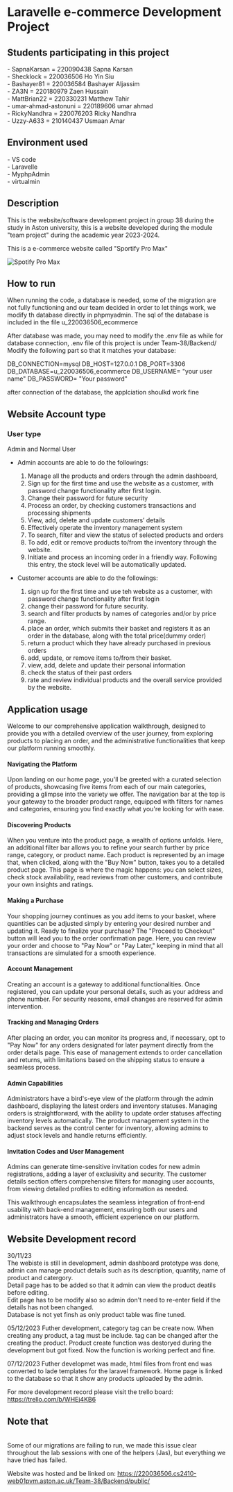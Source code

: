 <h1>Laravelle e-commerce Development Project</h1>

<h2>Students participating in this project</h2>
- SapnaKarsan = 220090438 Sapna Karsan<br>
- Shecklock = 220036506 Ho Yin Siu<br>
- Bashayer81 = 220036584 Bashayer Aljassim<br>
- ZA3N = 220180979 Zaen Hussain<br>
- MattBrian22 = 220330231 Matthew Tahir<br>
- umar-ahmad-astonuni = 220189606 umar ahmad<br>
- RickyNandhra = 220076203 Ricky Nandhra<br>
- Uzzy-A633 = 210140437 Usmaan Amar<br>

<h2>Environment used</h2>
- VS code<br>
- Laravelle<br>
- MyphpAdmin<br>
- virtualmin<br>

<h2>Description</h2>
This is the website/software development project in group 38 during the study in Aston university, this is a website developed during the module "team project" during the academic year 2023-2024.

This is a e-commerce website called "Sportify Pro Max"

![Spotify Pro Max](https://github.com/Shecklock/Team-38/assets/148438898/91812326-5bae-4a0f-841c-2fe11010bf7b)

<h2>How to run</h2>
 When running the code, a database is needed, some of the migration are not fully functioning and our team decided in order to let things work, we modify th database directly in phpmyadmin. The sql of the database is included in the file u_220036506_ecommerce

 After database was made, you may need to modify the .env file as while for database connection, .env file of this project is under Team-38/Backend/
 Modify the following part so that it matches your database:

DB_CONNECTION=mysql
DB_HOST=127.0.0.1
DB_PORT=3306
DB_DATABASE=u_220036506_ecommerce
DB_USERNAME= "your user name"
DB_PASSWORD= "Your password"

after connection of the database, the applciation shoulkd work fine

<h2>Website Account type</h2>

<h3>User type</h3>
Admin and Normal User

- Admin accounts are able to do the followings:
  1. Manage all the products and orders through the admin dashboard,
  2. Sign up for the first time and use the website as a customer, with password change functionality after first login.
  3. Change their password for future security
  4. Process an order, by checking customers transactions and processing shipments
  5. View, add, delete and update customers’ details
  6. Effectively operate the inventory management system
  7. To search, filter and view the status of selected products and orders
  8. To add, edit or remove products to/from the inventory through the website.
  9. Initiate and process an incoming order in a friendly way. Following this entry, the stock level will be automatically updated.
      
- Customer accounts are able to do the followings:
  1. sign up for the first time and use teh website as a customer, with password change functionality after first login
  2. change their password for future security.
  3. search and filter products by names of categories and/or by price range.
  4. place an order, which submits their basket and registers it as an order in the database, along with the total price(dummy order)
  5. return a product which they have already purchased in previous orders
  6. add, update, or remove items to/from their basket.
  7. view, add, delete and update their personal information
  8. check the status of their past orders
  9. rate and review individual products and the overall service provided by the website.
 
<h2>Application usage</h2>

Welcome to our comprehensive application walkthrough, designed to provide you with a detailed overview of the user journey, from exploring products to placing an order, and the administrative functionalities that keep our platform running smoothly.

<h4>Navigating the Platform</h4>
Upon landing on our home page, you'll be greeted with a curated selection of products, showcasing five items from each of our main categories, providing a glimpse into the variety we offer. The navigation bar at the top is your gateway to the broader product range, equipped with filters for names and categories, ensuring you find exactly what you're looking for with ease.

<h4>Discovering Products</h4>
When you venture into the product page, a wealth of options unfolds. Here, an additional filter bar allows you to refine your search further by price range, category, or product name. Each product is represented by an image that, when clicked, along with the "Buy Now" button, takes you to a detailed product page. This page is where the magic happens: you can select sizes, check stock availability, read reviews from other customers, and contribute your own insights and ratings.

<h4>Making a Purchase</h4>
Your shopping journey continues as you add items to your basket, where quantities can be adjusted simply by entering your desired number and updating it. Ready to finalize your purchase? The "Proceed to Checkout" button will lead you to the order confirmation page. Here, you can review your order and choose to "Pay Now" or "Pay Later," keeping in mind that all transactions are simulated for a smooth experience.

<h4>Account Management</h4>
Creating an account is a gateway to additional functionalities. Once registered, you can update your personal details, such as your address and phone number. For security reasons, email changes are reserved for admin intervention.

<h4>Tracking and Managing Orders</h4>
After placing an order, you can monitor its progress and, if necessary, opt to "Pay Now" for any orders designated for later payment directly from the order details page. This ease of management extends to order cancellation and returns, with limitations based on the shipping status to ensure a seamless process.

<h4>Admin Capabilities</h4>
Administrators have a bird's-eye view of the platform through the admin dashboard, displaying the latest orders and inventory statuses. Managing orders is straightforward, with the ability to update order statuses affecting inventory levels automatically. The product management system in the backend serves as the control center for inventory, allowing admins to adjust stock levels and handle returns efficiently.

<h4>Invitation Codes and User Management</h4>
Admins can generate time-sensitive invitation codes for new admin registrations, adding a layer of exclusivity and security. The customer details section offers comprehensive filters for managing user accounts, from viewing detailed profiles to editing information as needed.

This walkthrough encapsulates the seamless integration of front-end usability with back-end management, ensuring both our users and administrators have a smooth, efficient experience on our platform.

<h2>Website Development record</h2>

30/11/23<br>
The webiste is still in development, admin dashboard prototype was done, admin can manage product details such as its description, quantity, name of product and catergory.<br>
Detail page has to be added so that it admin can view the product deatils before editing.<br>
Edit page has to be modify also so admin don't need to re-enter field if the details has not been changed.<br>
Database is not yet finsh as only product table was fine tuned.

05/12/2023
Futher development, category tag can be create now. When creating any product, a tag must be include. tag can be changed after the creating the product.
Product create function was destoryed during the development but got fixed. 
Now the function is working perfect and fine.

07/12/2023
Futher developmet was made, html files from front end was converted to lade templates for the laravel framework. Home page is linked to the database so that it show any products uploaded by the admin.

For more development record please visit the trello board: https://trello.com/b/WHEj4KB6

<h2>Note that</h2>
<br>Some of our migrations are failing to run, we made this issue clear throughout the lab sessions with one of the helpers (Jas), but everything we have tried has failed.

Website was hosted and be linked on: https://220036506.cs2410-web01pvm.aston.ac.uk/Team-38/Backend/public/